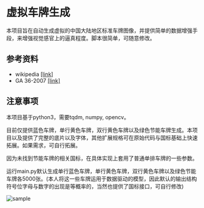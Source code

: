 # 虚拟车牌生成

本项目旨在自动生成虚拟的中国大陆地区标准车牌图像，并提供简单的数据增强手段，来增强视觉感官上的逼真程度。脚本很简单，可随意修改。

## 参考资料

- wikipedia [[link]](https://zh.wikipedia.org/wiki/中华人民共和国机动车号牌)
- GA 36-2007 [[link]](./misc/GA36-2007.pdf)

## 注意事项

本项目基于python3，需要tqdm, numpy, opencv。

目前仅提供蓝色车牌，单行黄色车牌，双行黄色车牌以及绿色节能车牌生成。本项目以及提供了完整的底片以及字体，其他扩展规格可在原始代码与国标基础上快速拓展。如果需求，可自行拓展。

因为未找到节能车牌的相关国标，在具体实现上套用了普通单排车牌的一些参数。

运行main.py默认生成单行蓝色车牌，单行黄色车牌，双行黄色车牌以及绿色节能车牌各5000张。(本人将这一些车牌运用于数据驱动的模型，因此默认的输出结构符号位字母与数字的出现是等概率的，当然也提供了国标接口，可自行修改)

![sample](./misc/sample.png)
